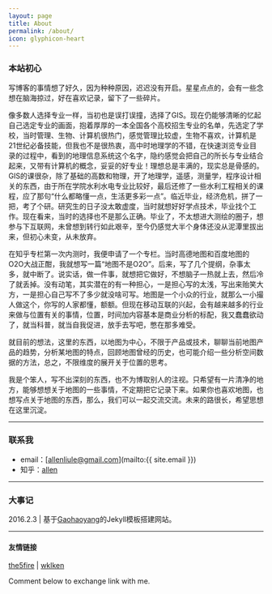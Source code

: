 ```yaml
---
layout: page
title: About
permalink: /about/
icon: glyphicon-heart
---
```


### 本站初心


写博客的事情想了好久，因为种种原因，迟迟没有开启。星星点点的，会有一些念想在脑海掠过，好在喜欢记录，留下了一些碎片。

像多数人选择专业一样，当初也是误打误撞，选择了GIS。现在仍能够清晰的忆起自己选定专业的画面，抱着厚厚的一本全国各个高校招生专业的名单，先选定了学校，当时管理、生物、计算机很热门，感觉管理比较虚，生物不喜欢，计算机是21世纪必备技能，但我也不是很热衷，高中时地理学的不错，在快速浏览专业目录的过程中，看到的地理信息系统这个名字，隐约感觉会把自己的所长与专业结合起来，又带有计算机的概念，妥妥的好专业！理想总是丰满的，现实总是骨感的。GIS的课很杂，除了基础的高数和物理，开了地理学，遥感，测量学，程序设计相关的东西，由于所在学院水利水电专业比较好，最后还修了一些水利工程相关的课程，应了那句“什么都略懂一点，生活更多彩一点”。临近毕业，经济危机，拼了一把，考了个研。研究生的日子没太敢虚度，当时就想好好学点技术，毕业找个工作。现在看来，当时的选择也不是那么正确。毕业了，不太想进大测绘的圈子，想参与下互联网，未曾想到转行如此艰辛，至今仍感觉大半个身体还没从泥潭里拔出来，但初心未变，从未放弃。

在知乎专栏第一次内测时，我便申请了一个专栏。当时高德地图和百度地图的O2O大战正酣，我就想写一篇“地图不是O2O”。后来，写了几个提纲，杂事太多，就中断了。说实话，做一件事，就想把它做好，不想脑子一热就上去，然后冷了就丢掉。没有动笔，其实潜在的有一种担心，一是担心写的太浅，写出来贻笑大方，一是担心自己写不了多少就没啥可写。地图是一个小众的行业，就那么一小撮人做这个，你写的人家都懂，额额。但现在移动互联的兴起，会有越来越多的行业来做与位置有关的事情，位置，时间加内容基本是商业分析的标配，我又蠢蠢欲动了，就当科普，就当自我促进，放手去写吧，憋在那多难受。

就目前的想法，这里的东西，以地图为中心，不限于产品或技术，聊聊当前地图产品的趋势，分析某地图的特点，回顾地图曾经的历史，也可能介绍一些分析空间数据的方法，总之，不限维度的展开关于位置的思考。

我是个笨人，写不出深刻的东西，也不为博取别人的注视。只希望有一片清净的地方，能够想想关于地图的一些事情，不定期把它记录下来。如果你也喜欢地图，也想写点关于地图的东西，那么，我们可以一起交流交流。未来的路很长，希望思想在这里沉淀。


---

### 联系我

* email：[allenliule@gmail.com](mailto:{{ site.email }})
* 知乎：[allen](https://www.zhihu.com/people/aprilmay)


---

### 大事记

2016.2.3 | 基于[Gaohaoyang](https://github.com/Gaohaoyang/gaohaoyang.github.io)的Jekyll模板搭建网站。


---

#### 友情链接

[the5fire](http://www.the5fire.com/) \| [wklken](http://www.wklken.me/)

Comment below to exchange link with me.  
